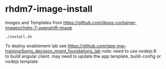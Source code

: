 # rhdm7-image-install 

Images and Templates from https://github.com/jboss-container-images/rhdm-7-openshift-image

````
./install.sh
````

To deploy enablement lab see https://github.com/gpe-mw-training/bxms_decision_mgmt_foundations_lab
note: need to use nodejs:8 to build angular client. may need to update the app template, build-config or nodejs template 

